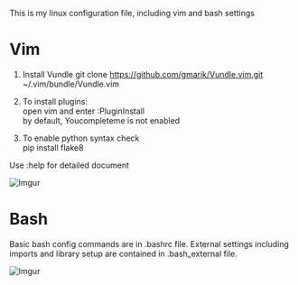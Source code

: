 This is my linux configuration file, including vim and bash settings

# Vim
1. Install Vundle
git clone https://github.com/gmarik/Vundle.vim.git ~/.vim/bundle/Vundle.vim
2. To install plugins:  
open vim and enter :PluginInstall  
by default, Youcompleteme is not enabled

3. To enable python syntax check  
pip install flake8

Use :help <plugin name> for detailed document

![Imgur](https://i.imgur.com/p4IcUZb.png)

# Bash
Basic bash config commands are in .bashrc file. External settings including imports
and library setup are contained in .bash_external file.  

![Imgur](https://i.imgur.com/4Tbxnc2.png)
